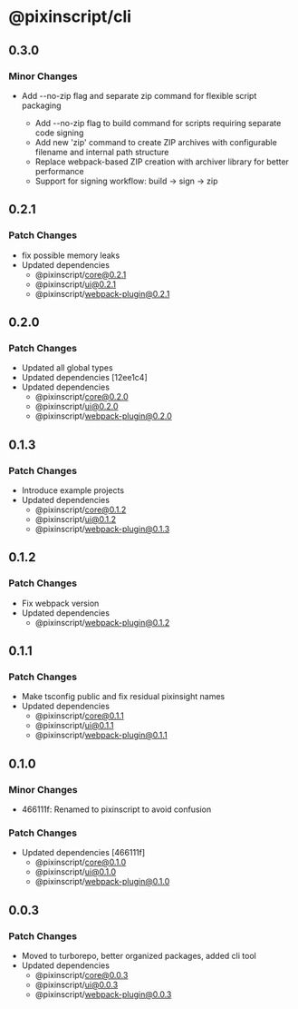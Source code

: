 # @pixinscript/cli

## 0.3.0

### Minor Changes

- Add --no-zip flag and separate zip command for flexible script packaging

  - Add --no-zip flag to build command for scripts requiring separate code signing
  - Add new 'zip' command to create ZIP archives with configurable filename and internal path structure
  - Replace webpack-based ZIP creation with archiver library for better performance
  - Support for signing workflow: build → sign → zip

## 0.2.1

### Patch Changes

- fix possible memory leaks
- Updated dependencies
  - @pixinscript/core@0.2.1
  - @pixinscript/ui@0.2.1
  - @pixinscript/webpack-plugin@0.2.1

## 0.2.0

### Patch Changes

- Updated all global types
- Updated dependencies [12ee1c4]
- Updated dependencies
  - @pixinscript/core@0.2.0
  - @pixinscript/ui@0.2.0
  - @pixinscript/webpack-plugin@0.2.0

## 0.1.3

### Patch Changes

- Introduce example projects
- Updated dependencies
  - @pixinscript/core@0.1.2
  - @pixinscript/ui@0.1.2
  - @pixinscript/webpack-plugin@0.1.3

## 0.1.2

### Patch Changes

- Fix webpack version
- Updated dependencies
  - @pixinscript/webpack-plugin@0.1.2

## 0.1.1

### Patch Changes

- Make tsconfig public and fix residual pixinsight names
- Updated dependencies
  - @pixinscript/core@0.1.1
  - @pixinscript/ui@0.1.1
  - @pixinscript/webpack-plugin@0.1.1

## 0.1.0

### Minor Changes

- 466111f: Renamed to pixinscript to avoid confusion

### Patch Changes

- Updated dependencies [466111f]
  - @pixinscript/core@0.1.0
  - @pixinscript/ui@0.1.0
  - @pixinscript/webpack-plugin@0.1.0

## 0.0.3

### Patch Changes

- Moved to turborepo, better organized packages, added cli tool
- Updated dependencies
  - @pixinscript/core@0.0.3
  - @pixinscript/ui@0.0.3
  - @pixinscript/webpack-plugin@0.0.3
